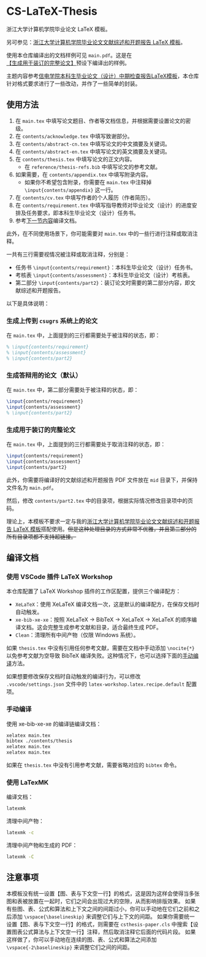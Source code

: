 # CS-LaTeX-Thesis

浙江大学计算机学院毕业论文 LaTeX 模板。

另可参见：[浙江大学计算机学院毕业论文文献综述和开题报告 LaTeX 模板](https://github.com/Klee1453/CS-LaTeX-MidTerm)。

使用本仓库编译出的文档样例可见 `main.pdf`。这是在[【生成用于装订的完整论文】](#生成用于装订的完整论文)预设下编译出的样例。

主题内容参考[信电学院本科生毕业论文（设计）中期检查报告LaTeX模板](https://github.com/SuperbRa1n/ISEE_LaTeX_Mid-term)，本仓库针对格式要求进行了一些改动，并作了一些简单的封装。

## 使用方法

1. 在 `main.tex` 中填写论文题目、作者等文档信息，并根据需要设置论文的密级。
2. 在 `contents/acknowledge.tex` 中填写致谢部分。
3. 在 `contents/abstract-cn.tex` 中填写论文的中文摘要及关键词。
4. 在 `contents/abstract-en.tex` 中填写论文的英文摘要及关键词。
5. 在 `contents/thesis.tex` 中填写论文的正文内容。
    - 在 `reference/thesis-refs.bib` 中填写论文的参考文献。
6. 如果需要，在 `contents/appendix.tex` 中填写附录内容。
    - 如果你不希望包含附录，你需要在 `main.tex` 中注释掉 `\input{contents/appendix}` 这一行。
7. 在 `contents/cv.tex` 中填写作者的个人履历（作者简历）。
8. 在 `contents/requirement.tex` 中填写指导教师对毕业论文（设计）的进度安排及任务要求，即本科生毕业论文（设计）任务书。
9.  参考[下一节内容](#编译文档)编译文档。

此外，在不同使用场景下，你可能需要对 `main.tex` 中的一些行进行注释或取消注释。

一共有三行需要视情况被注释或取消注释，分别是：

- 任务书 `\input{contents/requirement}`：本科生毕业论文（设计）任务书。
- 考核表 `\input{contents/assessment}`：本科生毕业论文（设计）考核表。
- 第二部分 `\input{contents/part2}`：装订论文时需要的第二部分内容，即文献综述和开题报告。

以下是具体说明：

### 生成上传到 `csugrs` 系统上的论文

在 `main.tex` 中，上面提到的三行都需要处于被注释的状态，即：

```latex
% \input{contents/requirement}
% \input{contents/assessment}
% \input{contents/part2}
```

### 生成答辩用的论文（默认）

在 `main.tex` 中，第二部分需要处于被注释的状态，即：

```latex
\input{contents/requirement}
\input{contents/assessment}
% \input{contents/part2}
```

### 生成用于装订的完整论文

在 `main.tex` 中，上面提到的三行都需要处于取消注释的状态，即：

```latex
\input{contents/requirement}
\input{contents/assessment}
\input{contents/part2}
```

此外，你需要将编译好的文献综述和开题报告 PDF 文件放在 `mid` 目录下，并保持文件名为 `main.pdf`。

然后，修改 `contents/part2.tex` 中的目录项，根据实际情况修改目录项中的页码。

理论上，本模板不要求一定与我的[浙江大学计算机学院毕业论文文献综述和开题报告 LaTeX 模板](https://github.com/Klee1453/CS-LaTeX-MidTerm)搭配使用。~~但是这种处理目录的方式非常不优雅，并且第二部分的所有目录项都不支持超链接。~~

## 编译文档

### 使用 VSCode 插件 LaTeX Workshop

本仓库配置了 LaTeX Workshop 插件的工作区配置，提供三个编译配方：

- `XeLaTeX`：使用 XeLaTeX 编译文档一次，这是默认的编译配方，在保存文档时自动触发。
- `xe-bib-xe-xe`：按照 XeLaTeX -> BibTeX -> XeLaTeX -> XeLaTeX 的顺序编译文档。这会完整生成参考文献和目录，适合最终生成 PDF。
- `Clean`：清理所有中间产物（仅限 Windows 系统）。

如果 `thesis.tex` 中没有引用任何参考文献，需要在文档中手动添加 `\nocite{*}` 以免参考文献为空导致 BibTeX 编译失败。这种情况下，也可以选择下面的[手动编译](#手动编译)方法。

如果想要修改保存文档时自动触发的编译行为，可以修改 `.vscode/settings.json` 文件中的 `latex-workshop.latex.recipe.default` 配置项。

### 手动编译

使用 xe-bib-xe-xe 的编译链编译文档：

```bash
xelatex main.tex
bibtex ./contents/thesis
xelatex main.tex
xelatex main.tex
```

如果在 `thesis.tex` 中没有引用参考文献，需要省略对应的 `bibtex` 命令。

### 使用 LaTexMK

编译文档：

```bash
latexmk
```

清理中间产物：

```bash
latexmk -c
```

清理中间产物和生成的 PDF：

```bash
latexmk -C
```

## 注意事项

本模板没有统一设置【图、表与下文空一行】的格式，这是因为这样会使得当多张图和表被放置在一起时，它们之间会出现过大的空隙，从而影响排版效果。
如果有些图、表、公式和算法和上下文之间的间距过小，你可以手动地在它们之前和之后添加 `\vspace{\baselineskip}` 来调整它们与上下文的间距。
如果你需要统一设置【图、表与下文空一行】的格式，则需要在 `csthesis-paper.cls` 中搜索【设置图表公式算法与上下文空一行】注释，然后取消注释它后面的代码片段。
如果这样做了，你可以手动地在连续的图、表、公式和算法之间添加 `\vspace{-2\baselineskip}` 来调整它们之间的间距。

